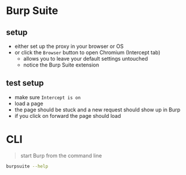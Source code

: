 # Burp Suite

## setup

* either set up the proxy in your browser or OS
* or click the `Browser` button to open Chromium (Intercept tab)
  * allows you to leave your default settings untouched
  * notice the Burp Suite extension

## test setup

* make sure `Intercept is on`
* load a page
* the page should be stuck and a new request should show up in Burp
* if you click on forward the page should load

# CLI

> start Burp from the command line

```sh
burpsuite --help
```
